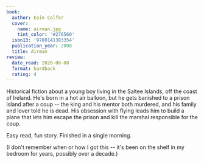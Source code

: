 ```yaml
---
book:
  author: Eoin Colfer
  cover:
    name: airman.jpg
    tint_color: '#276560'
  isbn13: '9780141383354'
  publication_year: 2008
  title: Airman
review:
  date_read: 2020-08-08
  format: hardback
  rating: 4
---
```


Historical fiction about a young boy living in the Saltee Islands, off the coast of Ireland.
He's born in a hot air balloon, but he gets banished to a prison island after a coup -- the king and his mentor both murdered, and his family and lover told he is dead.
His obsession with flying leads him to build a plane that lets him escape the prison and kill the marshal responsible for the coup.

Easy read, fun story.
Finished in a single morning.

(I don't remember when or how I got this -- it's been on the shelf in my bedroom for years, possibly over a decade.)